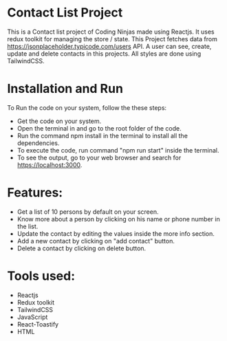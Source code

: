 # Contact List Project
  This is a Contact list project of Coding Ninjas made using Reactjs. It uses redux toolkit for managing the store / state. This Project fetches data from https://jsonplaceholder.typicode.com/users API. A user can see, create, update and delete contacts in this projects. All styles are done using TailwindCSS.


# Installation and Run
  To Run the code on your system, follow the these steps:
  - Get the code on your system.
  - Open the terminal in and go to the root folder of the code.
  - Run the command npm install in the terminal to install all the dependencies.
  - To execute the code, run command "npm run start" inside the terminal.
  - To see the output, go to your web browser and search for [https://localhost:3000](http://localhost:3000/).

# Features:
  - Get a list of 10 persons by default on your screen.
  - Know more about a person by clicking on his name or phone number in the list.
  - Update the contact by editing the values inside the more info section.
  - Add a new contact by clicking on "add contact" button.
  - Delete a contact by clicking on delete button.

# Tools used:
  - Reactjs
  - Redux toolkit
  - TailwindCSS
  - JavaScript
  - React-Toastify
  - HTML

  

